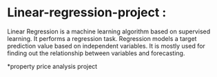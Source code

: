 # Linear-regression-project :
Linear Regression is a machine learning algorithm based on supervised learning. It performs a regression task. Regression models a target prediction value based on independent variables. It is mostly used for finding out the relationship between variables and forecasting.
  
  *property price analysis project
